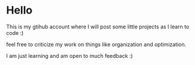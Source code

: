 # Hello

This is my gtihub account where I will post some little projects as I learn to code :)

feel free to criticize my work on things like organization and optimization. 

I am just learning and am open to much feedback :)
